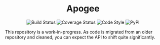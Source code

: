 <h1 align="center">Apogee</h1>

<p align="center">
<img alt="Build Status" src="https://travis-ci.com/markdouthwaite/apogee.svg?branch=master">
<img alt="Coverage Status" src="https://coveralls.io/repos/github/markdouthwaite/apogee/badge.svg?branch=master">
<img alt="Code Style" src="https://img.shields.io/badge/code%20style-black-000000.svg">
<a src="https://pypi.org/project/apogee/"><img alt="PyPI" src="https://img.shields.io/badge/pypi-apogee-blue.svg"></a>

</p>


This repository is a work-in-progress. As code is migrated from an older repository and cleaned, you can expect the API to shift
quite significantly. 
